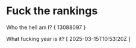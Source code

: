 # Fuck the rankings

Who the hell am I?
{ 13088097 }

What fucking year is it?
[ 2025-03-15T10:53:20Z ]
